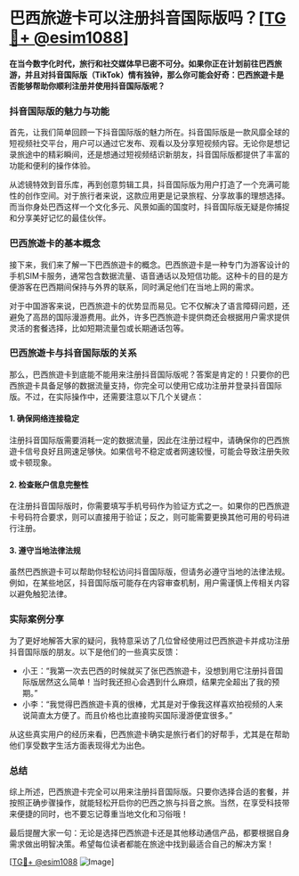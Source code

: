 # 巴西旅遊卡可以注册抖音国际版吗？[[TG💪+ @esim1088](https://t.me/s/esim1088)]

**在当今数字化时代，旅行和社交媒体早已密不可分。如果你正在计划前往巴西旅游，并且对抖音国际版（TikTok）情有独钟，那么你可能会好奇：巴西旅遊卡是否能够帮助你顺利注册并使用抖音国际版呢？**

### 抖音国际版的魅力与功能

首先，让我们简单回顾一下抖音国际版的魅力所在。抖音国际版是一款风靡全球的短视频社交平台，用户可以通过它发布、观看以及分享短视频内容。无论你是想记录旅途中的精彩瞬间，还是想通过短视频结识新朋友，抖音国际版都提供了丰富的功能和便利的操作体验。

从滤镜特效到音乐库，再到创意剪辑工具，抖音国际版为用户打造了一个充满可能性的创作空间。对于旅行者来说，这款应用更是记录旅程、分享故事的理想选择。而当你身处巴西这样一个文化多元、风景如画的国度时，抖音国际版无疑是你捕捉和分享美好记忆的最佳伙伴。

### 巴西旅遊卡的基本概念

接下来，我们来了解一下巴西旅遊卡的概念。巴西旅遊卡是一种专门为游客设计的手机SIM卡服务，通常包含数据流量、语音通话以及短信功能。这种卡的目的是方便游客在巴西期间保持与外界的联系，同时满足他们在当地上网的需求。

对于中国游客来说，巴西旅遊卡的优势显而易见。它不仅解决了语言障碍问题，还避免了高昂的国际漫游费用。此外，许多巴西旅遊卡提供商还会根据用户需求提供灵活的套餐选择，比如短期流量包或长期通话包等。

### 巴西旅遊卡与抖音国际版的关系

那么，巴西旅遊卡到底能不能用来注册抖音国际版呢？答案是肯定的！只要你的巴西旅遊卡具备足够的数据流量支持，你完全可以使用它成功注册并登录抖音国际版。不过，在实际操作中，还需要注意以下几个关键点：

#### 1. 确保网络连接稳定
注册抖音国际版需要消耗一定的数据流量，因此在注册过程中，请确保你的巴西旅遊卡信号良好且网速足够快。如果信号不稳定或者网速较慢，可能会导致注册失败或卡顿现象。

#### 2. 检查账户信息完整性
在注册抖音国际版时，你需要填写手机号码作为验证方式之一。如果你的巴西旅遊卡号码符合要求，则可以直接用于验证；反之，则可能需要更换其他可用的号码进行注册。

#### 3. 遵守当地法律法规
虽然巴西旅遊卡可以帮助你轻松访问抖音国际版，但请务必遵守当地的法律法规。例如，在某些地区，抖音国际版可能存在内容审查机制，用户需谨慎上传相关内容以避免触犯法律。

### 实际案例分享

为了更好地解答大家的疑问，我特意采访了几位曾经使用过巴西旅遊卡并成功注册抖音国际版的朋友。以下是他们的一些真实反馈：

- 小王：“我第一次去巴西的时候就买了张巴西旅遊卡，没想到用它注册抖音国际版居然这么简单！当时我还担心会遇到什么麻烦，结果完全超出了我的预期。”
- 小李：“我觉得巴西旅遊卡真的很棒，尤其是对于像我这样喜欢拍视频的人来说简直太方便了。而且价格也比直接购买国际漫游便宜很多。”

从这些真实用户的经历来看，巴西旅遊卡确实是旅行者们的好帮手，尤其是在帮助他们享受数字生活方面表现得尤为出色。

### 总结

综上所述，巴西旅遊卡完全可以用来注册抖音国际版。只要你选择合适的套餐，并按照正确步骤操作，就能轻松开启你的巴西之旅与抖音之旅。当然，在享受科技带来便捷的同时，也不要忘记尊重当地文化和习俗哦！

最后提醒大家一句：无论是选择巴西旅遊卡还是其他移动通信产品，都要根据自身需求做出明智决策。希望每位读者都能在旅途中找到最适合自己的解决方案！

[[TG💪+ @esim1088](https://t.me/s/esim1088) ![Image](https://i.postimg.cc/4NQfJmqS/Snipaste-2025-05-13-00-14-12.png)]